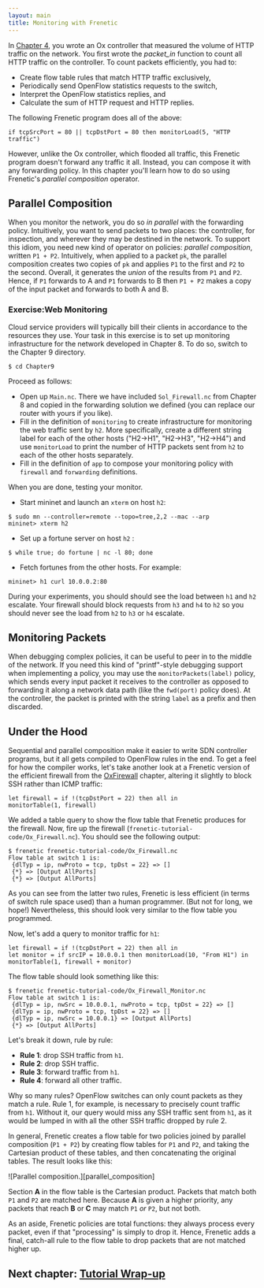 ```yaml
---
layout: main
title: Monitoring with Frenetic
---
```


In [Chapter 4](04-OxMonitor), you wrote an Ox controller that measured the volume of HTTP traffic on the network. You first wrote the _packet_in_
function to count all HTTP traffic on the controller. To count packets efficiently, you had to:

- Create flow table rules that match HTTP traffic exclusively,
- Periodically send OpenFlow statistics requests to the switch,
- Interpret the OpenFlow statistics replies, and
- Calculate the sum of HTTP request and HTTP replies.

The following Frenetic program does all of the above:

```
if tcpSrcPort = 80 || tcpDstPort = 80 then monitorLoad(5, "HTTP traffic")
```

However, unlike the Ox controller, which flooded all traffic, this Frenetic program doesn't forward any traffic it all. Instead, you can compose it
with any forwarding policy. In this chapter you'll learn how to do so using
Frenetic's _parallel composition_ operator.

## Parallel Composition

When you monitor the network, you do so *in parallel* with the forwarding policy. Intuitively, you want to send packets to two places: the
controller, for inspection, and wherever they may be destined in the network. To support this idiom, you need new kind of operator on policies:
*parallel composition*, written `P1 + P2`. Intuitively, when applied to
a packet `pk`, the parallel composition creates two copies of `pk` and
applies `P1` to the first and `P2` to the second.  Overall, it generates the *union* of the results from
<code>P1</code> and <code>P2</code>.  Hence, if <code>P1</code> forwards to A and <code>P1</code> forwards to B then <code>P1 + P2</code> makes a copy of the input packet and forwards to both A and B.

### Exercise:Web Monitoring

Cloud service providers will typically bill their clients in accordance to the resources they use.  Your task in this exercise is to set up monitoring infrastructure for the network developed in Chapter 8.  To do so, switch to the Chapter 9 directory.
```
$ cd Chapter9
```
Proceed as follows:

- Open up `Main.nc`.  There we have included `Sol_Firewall.nc` from Chapter 8 and copied in the forwarding solution we defined (you can replace our router with yours if you like).
- Fill in the definition of `monitoring` to create infrastructure for monitoring the web traffic sent by `h2`. More specifically, create a different string label for each of the other hosts ("H2->H1", "H2->H3", "H2->H4") and use `monitorLoad` to print the number of HTTP packets sent from `h2` to each of the other hosts separately.
- Fill in the definition of `app` to compose your monitoring policy with `firewall` and `forwarding` definitions.

When you are done, testing your monitor.

- Start mininet and launch an `xterm` on host `h2`:
```
$ sudo mn --controller=remote --topo=tree,2,2 --mac --arp
mininet> xterm h2
```
- Set up a fortune server on host `h2` :
```
$ while true; do fortune | nc -l 80; done
```
- Fetch fortunes from the other hosts.  For example:
```
mininet> h1 curl 10.0.0.2:80
```

During your experiments, you should should see the load between `h1` and `h2` escalate.  Your firewall should block requests from `h3` and `h4` to `h2` so you should never see the load from `h2` to `h3` or `h4` escalate.

## Monitoring Packets

When debugging complex policies, it can be useful to peer in to the
middle of the network.  If you need this kind of "printf"-style debugging support when implementing a policy, you may use
the <code>monitorPackets(label)</code> policy, which sends every input packet it
receives to the controller as opposed to forwarding it along a network data
path (like the <code>fwd(port)</code> policy does).  At the controller, the
packet is printed with the string <code>label</code> as a prefix and then
discarded.

## Under the Hood

Sequential and parallel composition make it easier to write SDN controller
programs, but it all gets compiled to OpenFlow rules in the end.  To get a feel
for how the compiler works, let's take another look at a Frenetic version of the
efficient firewall from the [OxFirewall](03-OxFirewall) chapter, altering it
slightly to block SSH rather than ICMP traffic:

```
let firewall = if !(tcpDstPort = 22) then all in
monitorTable(1, firewall)
```

We added a table query to show the flow table that Frenetic produces for the
firewall.  Now, fire up the firewall
(`frenetic-tutorial-code/Ox_Firewall.nc`).  You should see the
following output:

```
$ frenetic frenetic-tutorial-code/Ox_Firewall.nc
Flow table at switch 1 is:
 {dlTyp = ip, nwProto = tcp, tpDst = 22} => []
 {*} => [Output AllPorts]
 {*} => [Output AllPorts]
```

As you can see from the latter two rules, Frenetic is less efficient
(in terms of switch rule space used) than a
human programmer.  (But not for long, we hope!)  Nevertheless, this should look
very similar to the flow table you programmed.

Now, let's add a query to monitor traffic for <code>h1</code>:
```
let firewall = if !(tcpDstPort = 22) then all in
let monitor = if srcIP = 10.0.0.1 then monitorLoad(10, "From H1") in
monitorTable(1, firewall + monitor)
```

The flow table should look something like this:
```
$ frenetic frenetic-tutorial-code/Ox_Firewall_Monitor.nc
Flow table at switch 1 is:
 {dlTyp = ip, nwSrc = 10.0.0.1, nwProto = tcp, tpDst = 22} => []
 {dlTyp = ip, nwProto = tcp, tpDst = 22} => []
 {dlTyp = ip, nwSrc = 10.0.0.1} => [Output AllPorts]
 {*} => [Output AllPorts]
```

Let's break it down, rule by rule:
* **Rule 1**: drop SSH traffic from <code>h1</code>.
* **Rule 2**: drop SSH traffic.
* **Rule 3**: forward traffic from <code>h1</code>.
* **Rule 4**: forward all other traffic.

Why so many rules?  OpenFlow switches can only count packets as they match a
rule.  Rule 1, for example, is necessary to precisely count traffic from <code>h1</code>.
Without it, our query would miss any SSH traffic sent from <code>h1</code>, as it would be
lumped in with all the other SSH traffic dropped by rule 2.

In general, Frenetic creates a flow table for two policies joined by parallel
composition (<code>P1 + P2</code>) by creating flow tables for <code>P1</code>
and <code>P2</code>, and taking the Cartesian product of these tables, and then
concatenating the original tables.  The result looks like this:

![Parallel composition.][parallel_composition]

Section **A** in the flow table is the Cartesian product.  Packets that match
both <code>P1</code> and <code>P2</code> are matched here.  Because **A** is
given a higher priority, any packets that reach **B** or **C** may match
<code>P1</code> *or* <code>P2</code>, but not both.

As an aside, Frenetic policies are total functions: they always process every
packet, even if that "processing" is simply to drop it.  Hence, Frenetic adds a
final, catch-all rule to the flow table to drop packets that are not matched
higher up.



## Next chapter: [Tutorial Wrap-up][Ch10]

[Ch10]: 10-WrapUp
